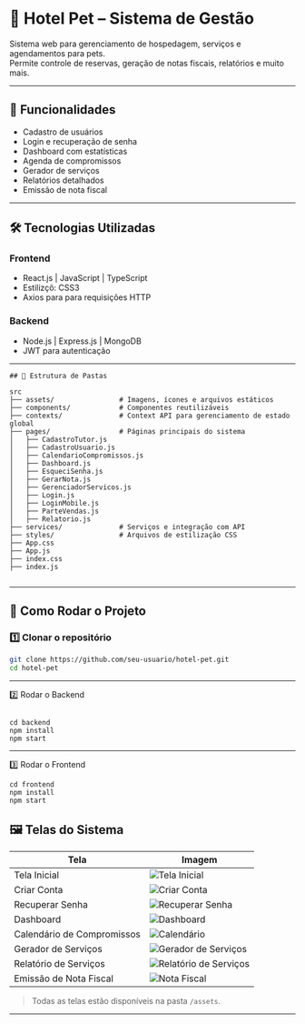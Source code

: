# 🐾 Hotel Pet – Sistema de Gestão

Sistema web para gerenciamento de hospedagem, serviços e agendamentos para pets.  
Permite controle de reservas, geração de notas fiscais, relatórios e muito mais.

---

## 📌 Funcionalidades

- Cadastro de usuários
- Login e recuperação de senha
- Dashboard com estatísticas
- Agenda de compromissos
- Gerador de serviços
- Relatórios detalhados
- Emissão de nota fiscal

---

## 🛠 Tecnologias Utilizadas

### Frontend
- React.js | JavaScript | TypeScript
- Estilizçõ: CSS3
- Axios para  para requisições HTTP

### Backend
- Node.js | Express.js | MongoDB
- JWT para autenticação

---
````
## 📂 Estrutura de Pastas

src
├── assets/                # Imagens, ícones e arquivos estáticos
├── components/            # Componentes reutilizáveis
├── contexts/              # Context API para gerenciamento de estado global
├── pages/                 # Páginas principais do sistema
│   ├── CadastroTutor.js
│   ├── CadastroUsuario.js
│   ├── CalendarioCompromissos.js
│   ├── Dashboard.js
│   ├── EsqueciSenha.js
│   ├── GerarNota.js
│   ├── GerenciadorServicos.js
│   ├── Login.js
│   ├── LoginMobile.js
│   ├── ParteVendas.js
│   ├── Relatorio.js
├── services/              # Serviços e integração com API
├── styles/                # Arquivos de estilização CSS
├── App.css
├── App.js
├── index.css
├── index.js


````


---

## 🚀 Como Rodar o Projeto

### 1️⃣ Clonar o repositório

```bash
git clone https://github.com/seu-usuario/hotel-pet.git
cd hotel-pet
````

---
 2️⃣ Rodar o Backend

````

cd backend
npm install
npm start
````

---
3️⃣ Rodar o Frontend
````
cd frontend
npm install
npm start
````
## 🖼 Telas do Sistema

| Tela | Imagem |
|------|--------|
| Tela Inicial | ![Tela Inicial](https://github.com/FernandoJesuss/pethotel-frontend/blob/main/src/assets/tela%20inicial.png) |
| Criar Conta | ![Criar Conta](https://github.com/FernandoJesuss/pethotel-frontend/blob/main/src/assets/tela%20criar%20conta.png) |
| Recuperar Senha | ![Recuperar Senha](https://github.com/FernandoJesuss/pethotel-frontend/blob/main/src/assets/tela%20recperar%20senha.png) |
| Dashboard | ![Dashboard](https://github.com/FernandoJesuss/pethotel-frontend/blob/main/src/assets/tela%20dashboard.png) |
| Calendário de Compromissos | ![Calendário](https://github.com/FernandoJesuss/pethotel-frontend/blob/main/src/assets/tela%20calendario%20de%20compromisso%20.png) |
| Gerador de Serviços | ![Gerador de Serviços](https://github.com/FernandoJesuss/pethotel-frontend/blob/main/src/assets/Gerador%20de%20servico.png) |
| Relatório de Serviços | ![Relatório de Serviços](https://github.com/FernandoJesuss/pethotel-frontend/blob/main/src/assets/tela%20relatorio%20de%20servi%C3%A7os.png) |
| Emissão de Nota Fiscal | ![Nota Fiscal](https://github.com/FernandoJesuss/pethotel-frontend/blob/main/src/assets/Emiss%C3%A3o%20de%20Nota%20Fiscal.png) |

> Todas as telas estão disponíveis na pasta `/assets`.

---



